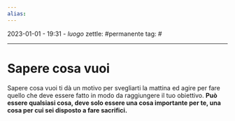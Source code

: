 ```yaml
---
alias: 
---
```

2023-01-01 - 19:31 - *luogo*
zettle: #permanente
tag: #

---
# Sapere cosa vuoi

Sapere cosa vuoi ti dà un motivo per svegliarti la mattina ed agire per fare quello che deve essere fatto in modo da raggiungere il tuo obiettivo. **Può essere qualsiasi cosa, deve solo essere una cosa importante per te, una cosa per cui sei disposto a fare sacrifici.**